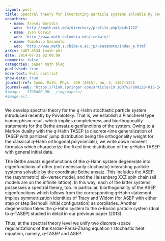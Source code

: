 ```yaml
---
layout: post
title: Spectral theory for interacting particle systems solvable by coordinate Bethe ansatz
coauthors:
  - name: Alexei Borodin
    web: 'http://math.mit.edu/directory/profile.php?pid=1222'
  - name: Ivan Corwin
    web: 'http://www.math.columbia.edu/~corwin/' 
  - name: Tomohiro Sasamoto
    web: 'http://www.math.s.chiba-u.ac.jp/~sasamoto/index_e.html'
arXiv: 1407.8534 [math-ph]
date: 2014-07-31 02:00:00
comments: false
categories: paper math blog
published: true
more-text: Full abstract
show-date: true
journal-ref: Comm. Math. Phys. 339 (2015), no. 3, 1167–1245
journal-web: 'https://link.springer.com/article/10.1007%2Fs00220-015-2424-7'
#image: __STORAGE_URL__/img/papers/
#image-alt: 
---
```


We develop spectral theory for the $q$-Hahn stochastic particle system introduced recently by Povolotsky. That is, we establish a Plancherel type isomorphism result which implies completeness and biorthogonality statements for the Bethe ansatz eigenfunctions of the system.<!--more--> Owing to a Markov duality with the $q$-Hahn TASEP (a discrete-time generalization of TASEP with particles' jump distribution being the orthogonality weight for the classical $q$-Hahn orthogonal polynomials), we write down moment formulas which characterize the fixed time distribution of the $q$-Hahn TASEP with general initial data. 

The Bethe ansatz eigenfunctions of the $q$-Hahn system degenerate into eigenfunctions of other (not necessarily stochastic) interacting particle systems solvable by the coordinate Bethe ansatz. This includes the ASEP, the (asymmetric) six-vertex model, and the Heisenberg XXZ spin chain (all models are on the infinite lattice). In this way, each of the latter systems possesses a spectral theory, too. In particular, biorthogonality of the ASEP eigenfunctions which follows from the corresponding $q$-Hahn statement implies symmetrization identities of Tracy and Widom (for ASEP with either step or step Bernoulli initial configuration) as corollaries. Another degeneration takes the $q$-Hahn system to the $q$-Boson particle system (dual to $q$-TASEP) studied in detail in our previous paper (2013).

Thus, at the spectral theory level we unify two discrete-space regularizations of the Kardar-Parisi-Zhang equation / stochastic heat equation, namely, $q$-TASEP and ASEP.
